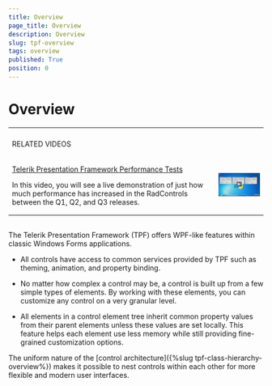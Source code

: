 ```yaml
---
title: Overview
page_title: Overview
description: Overview
slug: tpf-overview
tags: overview
published: True
position: 0
---
```


# Overview


<table><th><tr><td>

RELATED VIDEOS</td><td></td></tr></th><tr><td>

[Telerik Presentation Framework Performance Tests](http://tv.telerik.com/watch/winforms/video/telerik-presentation-framework-performance-tests)

In this video, you will see a live demonstration of just how much performance has increased in the RadControls between the Q1, Q2, and Q3 releases.
            </td><td>![tpf-overview 001](images/tpf-overview001.png)</td></tr></table>

## 

The Telerik Presentation Framework (TPF) offers WPF-like features within classic Windows Forms applications. 

* All controls have access to common services provided by TPF such as theming, animation, and property binding. 

* No matter how complex a control may be, a control is built up from a few simple types of elements. By working with these elements, you can customize any control on a very granular level. 


* All elements in a control element tree inherit common property values from their parent elements unless these values are set locally. This feature helps each element use less memory while still providing fine-grained customization options. 

The uniform nature of the [control architecture]({%slug tpf-class-hierarchy-overview%}) makes it possible to nest controls within each other for more flexible and modern user interfaces. 
